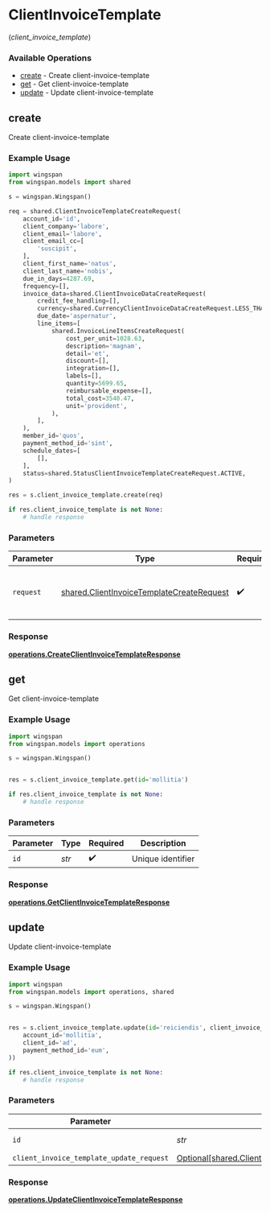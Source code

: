 # ClientInvoiceTemplate
(*client_invoice_template*)

### Available Operations

* [create](#create) - Create client-invoice-template
* [get](#get) - Get client-invoice-template
* [update](#update) - Update client-invoice-template

## create

Create client-invoice-template

### Example Usage

```python
import wingspan
from wingspan.models import shared

s = wingspan.Wingspan()

req = shared.ClientInvoiceTemplateCreateRequest(
    account_id='id',
    client_company='labore',
    client_email='labore',
    client_email_cc=[
        'suscipit',
    ],
    client_first_name='natus',
    client_last_name='nobis',
    due_in_days=4287.69,
    frequency=[],
    invoice_data=shared.ClientInvoiceDataCreateRequest(
        credit_fee_handling=[],
        currency=shared.CurrencyClientInvoiceDataCreateRequest.LESS_THAN_NIL_GREATER_THAN_,
        due_date='aspernatur',
        line_items=[
            shared.InvoiceLineItemsCreateRequest(
                cost_per_unit=1028.63,
                description='magnam',
                detail='et',
                discount=[],
                integration=[],
                labels=[],
                quantity=5699.65,
                reimbursable_expense=[],
                total_cost=3540.47,
                unit='provident',
            ),
        ],
    ),
    member_id='quos',
    payment_method_id='sint',
    schedule_dates=[
        [],
    ],
    status=shared.StatusClientInvoiceTemplateCreateRequest.ACTIVE,
)

res = s.client_invoice_template.create(req)

if res.client_invoice_template is not None:
    # handle response
```

### Parameters

| Parameter                                                                                              | Type                                                                                                   | Required                                                                                               | Description                                                                                            |
| ------------------------------------------------------------------------------------------------------ | ------------------------------------------------------------------------------------------------------ | ------------------------------------------------------------------------------------------------------ | ------------------------------------------------------------------------------------------------------ |
| `request`                                                                                              | [shared.ClientInvoiceTemplateCreateRequest](../../models/shared/clientinvoicetemplatecreaterequest.md) | :heavy_check_mark:                                                                                     | The request object to use for the request.                                                             |


### Response

**[operations.CreateClientInvoiceTemplateResponse](../../models/operations/createclientinvoicetemplateresponse.md)**


## get

Get client-invoice-template

### Example Usage

```python
import wingspan
from wingspan.models import operations

s = wingspan.Wingspan()


res = s.client_invoice_template.get(id='mollitia')

if res.client_invoice_template is not None:
    # handle response
```

### Parameters

| Parameter          | Type               | Required           | Description        |
| ------------------ | ------------------ | ------------------ | ------------------ |
| `id`               | *str*              | :heavy_check_mark: | Unique identifier  |


### Response

**[operations.GetClientInvoiceTemplateResponse](../../models/operations/getclientinvoicetemplateresponse.md)**


## update

Update client-invoice-template

### Example Usage

```python
import wingspan
from wingspan.models import operations, shared

s = wingspan.Wingspan()


res = s.client_invoice_template.update(id='reiciendis', client_invoice_template_update_request=shared.ClientInvoiceTemplateUpdateRequest(
    account_id='mollitia',
    client_id='ad',
    payment_method_id='eum',
))

if res.client_invoice_template is not None:
    # handle response
```

### Parameters

| Parameter                                                                                                        | Type                                                                                                             | Required                                                                                                         | Description                                                                                                      |
| ---------------------------------------------------------------------------------------------------------------- | ---------------------------------------------------------------------------------------------------------------- | ---------------------------------------------------------------------------------------------------------------- | ---------------------------------------------------------------------------------------------------------------- |
| `id`                                                                                                             | *str*                                                                                                            | :heavy_check_mark:                                                                                               | Unique identifier                                                                                                |
| `client_invoice_template_update_request`                                                                         | [Optional[shared.ClientInvoiceTemplateUpdateRequest]](../../models/shared/clientinvoicetemplateupdaterequest.md) | :heavy_minus_sign:                                                                                               | N/A                                                                                                              |


### Response

**[operations.UpdateClientInvoiceTemplateResponse](../../models/operations/updateclientinvoicetemplateresponse.md)**

